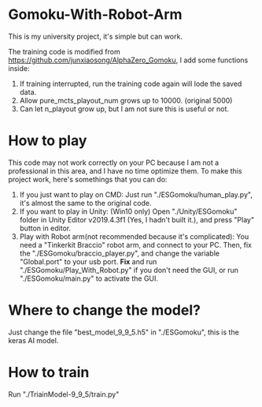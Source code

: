 # Gomoku-With-Robot-Arm
This is my university project, it's simple but can work.

The training code is modified from https://github.com/junxiaosong/AlphaZero_Gomoku, I add some functions inside:

1. If training interrupted, run the training code again will lode the saved data.
2. Allow pure_mcts_playout_num grows up to 10000. (original 5000)
3. Can let n_playout grow up, but I am not sure this is useful or not.

# How to play
This code may not work correctly on your PC because I am not a professional in this area, and I have no time optimize  them. 
To make this project work, here's somethings that you can do:

1. If you just want to play on CMD:
    Just run "./ESGomoku/human_play.py", it's almost the same to the original code.
2. If you want to play in Unity:
    (Win10 only) Open "./Unity/ESGomoku" folder in Unity Editor v2019.4.3f1 (Yes, I hadn't built it.), and press "Play" button in editor.
3. Play with Robot arm(not recommended because it's complicated):
    You need a "Tinkerkit Braccio" robot arm, and connect to your PC.
    Then, fix the "./ESGomoku/braccio_player.py", and change the variable "Global.port" to your usb port.
    **Fix** and run "./ESGomoku/Play_With_Robot.py" if you don't need the GUI, or run "./ESGomoku/main.py" to activate the GUI.

# Where to change the model?
Just change the file "best_model_9_9_5.h5" in "./ESGomoku", this is the keras AI model. 

# How to train
Run "./TriainModel-9_9_5/train.py"